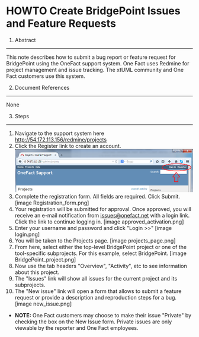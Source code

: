 # HOWTO Create BridgePoint Issues and Feature Requests

1. Abstract
-----------
This note describes how to submit a bug report or feature request for BridgePoint using the OneFact support system.  One Fact
uses Redmine for project management and issue tracking.  The xtUML community and One Fact customers use this system.

2. Document References
----------------------
None

3. Steps
-------------
1.  Navigate to the support system here http://54.172.113.156/redmine/projects
2.  Click the Register link to create an account.
![Image of Register link](images/register_sign_in.png)
3.  Complete the registration form.  All fields are required. Click Submit.
[image Registration_form.png]
4. Your registration will be submitted for approval.  Once approved, you will receive an e-mail notification from issues@onefact.net with a login link. Click the link to continue logging in.
[image approved_activation.png]
5. Enter your username and password and click "Login >>"
[image login.png]
6. You will be taken to the Projects page.
[image projects_page.png]
7. From here, select either the top-level BridgePoint project or one of the tool-specific subprojects.  For this example, select BridgePoint.
[image BridgePoint_project.png]
8. Now use the tab headers "Overview", "Activity", etc to see information about this project.
9. The "Issues" link will show all issues for the current project and its subprojects.
10. The "New issue" link will open a form that allows to submit a feature request or provide a description and reproduction steps for a bug.
[image new_issue.png]
  - __NOTE:__ One Fact customers may choose to make their issue "Private" by checking the box on the New Issue form.  Private issues are only viewable by the reporter and One Fact employees.
